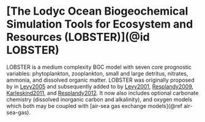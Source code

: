 # [The Lodyc Ocean Biogeochemical Simulation Tools for Ecosystem and Resources (LOBSTER)](@id LOBSTER)

LOBSTER is a medium complexity BGC model with seven core prognostic variables: phytoplankton, zooplankton, small and large detritus, nitrates, ammonia, and dissolved organic matter. LOBSTER was originally proposed by in [Levy2005](@cite) and subsequently added to by [Levy2001](@cite), [Resplandy2009](@cite), [Karleskind2011](@cite), and [Resplandy2012](@cite). It now also includes optional carbonate chemistry (dissolved inorganic carbon and alkalinity), and oxygen models which both may be coupled with [air-sea gas exchange models](@ref air-sea-gas).